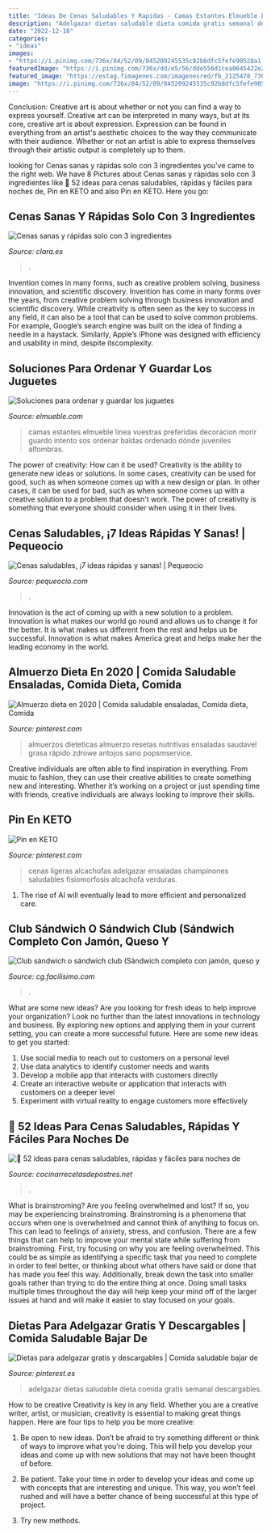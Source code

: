 ```yaml
---
title: "Ideas De Cenas Saludables Y Rapidas - Camas Estantes Elmueble Línea Vuestras Preferidas Decoracion Morir Guardo Intento Sos Ordenar Baldas Ordenado Dónde Juveniles Alfombras"
description: "Adelgazar dietas saludable dieta comida gratis semanal descargables"
date: "2022-12-18"
categories:
- "ideas"
images:
- "https://i.pinimg.com/736x/84/52/09/845209245535c92b8dfc5fefe90528a1.jpg"
featuredImage: "https://i.pinimg.com/736x/dd/e5/56/dde556d1cea0645422e24ff8aaae820b.jpg"
featured_image: "https://estag.fimagenes.com/imagenesred/fb_2125478_7306.jpg"
image: "https://i.pinimg.com/736x/84/52/09/845209245535c92b8dfc5fefe90528a1.jpg"
---
```



Conclusion: Creative art is about whether or not you can find a way to express yourself.
Creative art can be interpreted in many ways, but at its core, creative art is about expression. Expression can be found in everything from an artist's aesthetic choices to the way they communicate with their audience. Whether or not an artist is able to express themselves through their artistic output is completely up to them.

	

		
looking for Cenas sanas y rápidas solo con 3 ingredientes you've came to the right web. We have 8 Pictures about Cenas sanas y rápidas solo con 3 ingredientes like 🥇 52 ideas para cenas saludables, rápidas y fáciles para noches de, Pin en KETO and also Pin en KETO. Here you go:
		
    
## Cenas Sanas Y Rápidas Solo Con 3 Ingredientes

<img loading=lazy src="https://www.clara.es/medio/2021/01/04/cenas-rapidas-sanas-guacamole-3-ingredientes_63d60c2a_1200x630.jpg" onerror="this.onerror=null;this.src='https://tse1.mm.bing.net/th?id=OIP.Ok4GsaCpYqnB3PJFB_x8YgHaD4&amp;pid=15.1';" alt="Cenas sanas y rápidas solo con 3 ingredientes">

_Source: clara.es_

>. 

	

Invention comes in many forms, such as creative problem solving, business innovation, and scientific discovery.
Invention has come in many forms over the years, from creative problem solving through business innovation and scientific discovery. While creativity is often seen as the key to success in any field, it can also be a tool that can be used to solve common problems. For example, Google’s search engine was built on the idea of finding a needle in a haystack. Similarly, Apple’s iPhone was designed with efficiency and usability in mind, despite itscomplexity.

    
## Soluciones Para Ordenar Y Guardar Los Juguetes

<img loading=lazy src="https://www.elmueble.com/medio/2017/02/07/dormitorio-infantil-con-dos-camas-en-linea-estantes-y-soluciones-para-guardar_124648ee.jpg" onerror="this.onerror=null;this.src='https://tse4.mm.bing.net/th?id=OIP.oXwfc3j_sbGgj4A_a4pWkQHaJl&amp;pid=15.1';" alt="Soluciones para ordenar y guardar los juguetes">

_Source: elmueble.com_

>camas estantes elmueble línea vuestras preferidas decoracion morir guardo intento sos ordenar baldas ordenado dónde juveniles alfombras. 

	

The power of creativity: How can it be used?
Creativity is the ability to generate new ideas or solutions. In some cases, creativity can be used for good, such as when someone comes up with a new design or plan. In other cases, it can be used for bad, such as when someone comes up with a creative solution to a problem that doesn't work. The power of creativity is something that everyone should consider when using it in their lives.

    
## Cenas Saludables, ¡7 Ideas Rápidas Y Sanas! | Pequeocio

<img loading=lazy src="https://www.pequeocio.com/wp-content/uploads/2017/09/ensalada-de-pasta-recetas.jpg" onerror="this.onerror=null;this.src='https://tse4.mm.bing.net/th?id=OIP.2u751MG4UBn8CFWcWBG8xgHaGG&amp;pid=15.1';" alt="Cenas saludables, ¡7 ideas rápidas y sanas! | Pequeocio">

_Source: pequeocio.com_

>. 

	

Innovation is the act of coming up with a new solution to a problem. Innovation is what makes our world go round and allows us to change it for the better. It is what makes us different from the rest and helps us be successful. Innovation is what makes America great and helps make her the leading economy in the world.

    
## Almuerzo Dieta En 2020 | Comida Saludable Ensaladas, Comida Dieta, Comida

<img loading=lazy src="https://i.pinimg.com/736x/dd/e5/56/dde556d1cea0645422e24ff8aaae820b.jpg" onerror="this.onerror=null;this.src='https://tse1.mm.bing.net/th?id=OIP.xoeqiP8B6hstkXWQEGrmuQHaJ4&amp;pid=15.1';" alt="Almuerzo dieta en 2020 | Comida saludable ensaladas, Comida dieta, Comida">

_Source: pinterest.com_

>almuerzos dieteticas almuerzo resetas nutritivas ensaladas saudavel grasa rápido zdrowe antojos sano popsmservice. 

	

Creative individuals are often able to find inspiration in everything. From music to fashion, they can use their creative abilities to create something new and interesting. Whether it’s working on a project or just spending time with friends, creative individuals are always looking to improve their skills.

    
## Pin En KETO

<img loading=lazy src="https://i.pinimg.com/736x/5f/6e/9b/5f6e9b8dbf1295b6409528c949b293e5.jpg" onerror="this.onerror=null;this.src='https://tse2.mm.bing.net/th?id=OIP.1ED51vA1EMleHVnpG2Yn8QHaLH&amp;pid=15.1';" alt="Pin en KETO">

_Source: pinterest.com_

>cenas ligeras alcachofas adelgazar ensaladas champinones saludables fisiomorfosis alcachofa verduras. 

	

1. The rise of AI will eventually lead to more efficient and personalized care. 

    
## Club Sándwich O Sándwich Club (Sándwich Completo Con Jamón, Queso Y

<img loading=lazy src="https://estag.fimagenes.com/imagenesred/fb_2125478_7306.jpg" onerror="this.onerror=null;this.src='https://tse3.mm.bing.net/th?id=OIP.rpivOx8MuzJk7DliaAhg_wHaD4&amp;pid=15.1';" alt="Club sándwich o sándwich club (Sándwich completo con jamón, queso y">

_Source: cg.facilisimo.com_

>. 

	

What are some new ideas?
Are you looking for fresh ideas to help improve your organization? Look no further than the latest innovations in technology and business. By exploring new options and applying them in your current setting, you can create a more successful future. Here are some new ideas to get you started: 
1. Use social media to reach out to customers on a personal level 
2. Use data analytics to identify customer needs and wants 
3. Develop a mobile app that interacts with customers directly 
4. Create an interactive website or application that interacts with customers on a deeper level 
5. Experiment with virtual reality to engage customers more effectively 

    
## 🥇 52 Ideas Para Cenas Saludables, Rápidas Y Fáciles Para Noches De

<img loading=lazy src="http://cocinarrecetasdepostres.net/wp-content/uploads/2019/07/52-ideas-para-cenas-saludables-rápidas-y-fáciles-para-noches.jpg" onerror="this.onerror=null;this.src='https://tse4.mm.bing.net/th?id=OIP.0K4IuwhaW0b_vMyXXVd3jwHaLG&amp;pid=15.1';" alt="🥇 52 ideas para cenas saludables, rápidas y fáciles para noches de">

_Source: cocinarrecetasdepostres.net_

>. 

	

What is brainstroming?
Are you feeling overwhelmed and lost? If so, you may be experiencing brainstroming. Brainstroming is a phenomena that occurs when one is overwhelmed and cannot think of anything to focus on. This can lead to feelings of anxiety, stress, and confusion. There are a few things that can help to improve your mental state while suffering from brainstroming. First, try focusing on why you are feeling overwhelmed. This could be as simple as identifying a specific task that you need to complete in order to feel better, or thinking about what others have said or done that has made you feel this way. Additionally, break down the task into smaller goals rather than trying to do the entire thing at once. Doing small tasks multiple times throughout the day will help keep your mind off of the larger issues at hand and will make it easier to stay focused on your goals.

    
## Dietas Para Adelgazar Gratis Y Descargables | Comida Saludable Bajar De

<img loading=lazy src="https://i.pinimg.com/736x/84/52/09/845209245535c92b8dfc5fefe90528a1.jpg" onerror="this.onerror=null;this.src='https://tse2.mm.bing.net/th?id=OIP.CezNfd82PpQsonOB3mc-FwHaLG&amp;pid=15.1';" alt="Dietas para adelgazar gratis y descargables | Comida saludable bajar de">

_Source: pinterest.es_

>adelgazar dietas saludable dieta comida gratis semanal descargables. 

	

How to be creative
Creativity is key in any field. Whether you are a creative writer, artist, or musician, creativity is essential to making great things happen. Here are four tips to help you be more creative:
1. Be open to new ideas. Don’t be afraid to try something different or think of ways to improve what you’re doing. This will help you develop your ideas and come up with new solutions that may not have been thought of before.

2. Be patient. Take your time in order to develop your ideas and come up with concepts that are interesting and unique. This way, you won’t feel rushed and will have a better chance of being successful at this type of project.

3. Try new methods.

